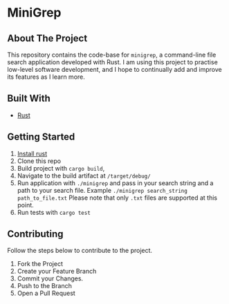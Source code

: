 # MiniGrep

<!-- ABOUT THE PROJECT -->
## About The Project

This repository contains the code-base for `minigrep`, a command-line file search application developed with Rust. I am using this project to practise low-level software development, and I hope to continually add and improve its features as I learn more.  



## Built With <a name = "built-with"></a>

- [Rust](https://www.rust-lang.org/)


## Getting Started

1. [Install rust](https://www.rust-lang.org/tools/install)
2. Clone this repo
3. Build project with `cargo build`,
4. Navigate to the build artifact at `/target/debug/`
5. Run application with `./minigrep` and pass in your search string and a path to your search file. Example `./minigrep search_string path_to_file.txt` Please note that only `.txt` files are supported at this point. 
6. Run tests with `cargo test`


<!-- CONTRIBUTING -->
## Contributing

Follow the steps below to contribute to the project. 

1. Fork the Project
2. Create your Feature Branch 
3. Commit your Changes.
4. Push to the Branch
5. Open a Pull Request
